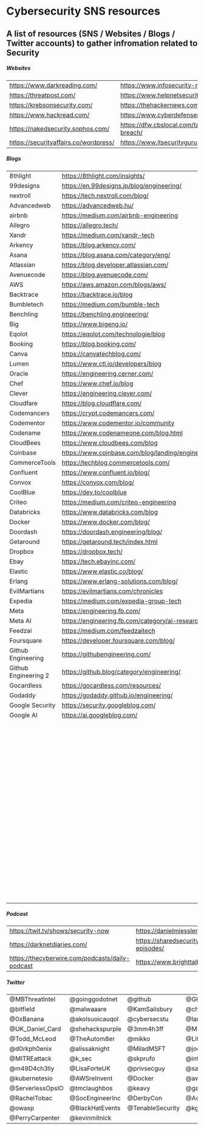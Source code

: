 # Cybersecurity SNS resources
A list of resources (SNS / Websites / Blogs / Twitter accounts) to gather infromation related to Security
--------
##### Websites
|||
| --------------- | --------------- | 
| https://www.darkreading.com/| https://www.infosecurity-magazine.com/ |
|https://threatpost.com/|https://www.helpnetsecurity.com/|
|https://krebsonsecurity.com/|https://thehackernews.com/|
|https://www.hackread.com/|https://www.cyberdefensemagazine.com/|
|https://nakedsecurity.sophos.com/|https://dfw.cbslocal.com/tag/data-breach/|
|https://securityaffairs.co/wordpress/|https://www.itsecurityguru.org/|

##### Blogs
|||
| --------------- | --------------- | 
|8thlight|https://8thlight.com/insights/|
|99designs|https://en.99designs.jp/blog/engineering/|
|nextroll|https://tech.nextroll.com/blog/|
|Advancedweb|https://advancedweb.hu/|
|airbnb|https://medium.com/airbnb-engineering|
|Allegro|https://allegro.tech/|
|Xandr|https://medium.com/xandr-tech|
|Arkency|https://blog.arkency.com/|
|Asana|https://blog.asana.com/category/eng/|
|Atlassian|https://blog.developer.atlassian.com/|
|Avenuecode|https://blog.avenuecode.com/|
|AWS|https://aws.amazon.com/blogs/aws/|
|Backtrace|https://backtrace.io/blog|
|Bumbletech|https://medium.com/bumble-tech|
|Benchling|https://benchling.engineering/|
|Big|https://www.bigeng.io/|
|Eqolot|https://eqolot.com/technologie/blog|
|Booking|https://blog.booking.com/|
|Canva|https://canvatechblog.com/|
|Lumen|https://www.ctl.io/developers/blog|
|Oracle|https://engineering.cerner.com/|
|Chef|https://www.chef.io/blog|
|Clever|https://engineering.clever.com/|
|Cloudfare|https://blog.cloudflare.com/|
|Codemancers|https://crypt.codemancers.com/|
|Codementor|https://www.codementor.io/community|
|Codename|https://www.codenameone.com/blog.html|
|CloudBees|https://www.cloudbees.com/blog|
|Coinbase|https://www.coinbase.com/blog/landing/engineering|
|CommerceTools|https://techblog.commercetools.com/|
|Confluent|https://www.confluent.io/blog/|
|Convox|https://convox.com/blog/|
|CoolBlue|https://dev.to/coolblue|
|Criteo|https://medium.com/criteo-engineering|
|Databricks|https://www.databricks.com/blog|
|Docker|https://www.docker.com/blog/|
|Doordash|https://doordash.engineering/blog/|
|Getaround|https://getaround.tech/index.html|
|Dropbox|https://dropbox.tech/|
|Ebay|https://tech.ebayinc.com/|
|Elastic|https://www.elastic.co/blog/|
|Erlang|https://www.erlang-solutions.com/blog/|
|EvilMartians|https://evilmartians.com/chronicles|
|Expedia|https://medium.com/expedia-group-tech|
|Meta|https://engineering.fb.com/|
|Meta AI|https://engineering.fb.com/category/ai-research/|
|Feedzai|https://medium.com/feedzaitech|
|Foursquare|https://developer.foursquare.com/blog/|
|Github Engineering|https://githubengineering.com/|
|Github Engineering 2|https://github.blog/category/engineering/|
|Gocardless|https://gocardless.com/resources/|
|Godaddy|https://godaddy.github.io/engineering/|
|Google Security|https://security.googleblog.com/|
|Google AI|https://ai.googleblog.com/|
|||
|||
|||
|||
|||
|||
|||
|||
|||
|||
|||
|||
|||
|||
|||
|||
|||
|||
|||
|||
|||
|||
|||
|||
|||
|||
|||
|||
|||
|||
|||
|||
|||
|||
|||
|||
|||
|||
|||
|||
|||
|||
|||
|||
|||
|||
|||
|||
|||
|||
|||
|||
|||
|||
|||
|||
|||
|||
|||
|||
|||
|||
|||
|||
|||
|||
|||
|||
|||
|||
|||
|||
|||
|||
|||
|||
|||
|||
|||
|||



##### Podcast
|||
| --------------- | --------------- | 
|https://twit.tv/shows/security-now|https://danielmiessler.com/podcast/|
|https://darknetdiaries.com/|https://sharedsecurity.net/podcast-episodes/|
|https://thecyberwire.com/podcasts/daily-podcast|https://www.brighttalk.com/|


##### Twitter
|||||
|---------------|---------------|---------------|---------------|
|@MBThreatIntel|@goinggodotnet|@github|@GHSecurityLab|
|@bitfield|@malwaaare|@KamSalisbury|@chrispcritters|
|@0xBanana|@akolsuoicauqol|@cybersecstu|@IanColdwater|
|@UK_Daniel_Card|@shehackspurple|@3mm4h3ff|@McGrewSecurity|
|@Todd_McLeod|@TheAutom8er|@mikko|@LitMoose|
|@d0rkph0enix|@alissaknight|@MiladMSFT|@joevest|
|@MITREattack|@k_sec|@skprufo|@intigriti|
|@m49D4ch3lly|@LisaForteUK|@privsecguy|@sarapeters|
|@kubernetesio|@AWSreInvent|@Docker|@awscloud|
|@ServerlessOpsIO|@tmclaughbos|@keavy|@gabsmashh|
|@RachelTobac|@SocEngineerInc|@DerbyCon|@AsuNa_jp|
|@owasp|@BlackHatEvents|@TenableSecurity|@kg4gwa|
|@PerryCarpenter|@kevinmitnick|||


